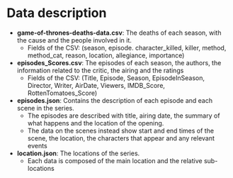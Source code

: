 # Data description

- **game-of-thrones-deaths-data.csv**: The deaths of each season, with the cause and the people involved in it.
  - Fields of the CSV: (season, episode. character_killed, killer, method, method_cat, reason,	location,	allegiance,	importance)
- **episodes_Scores.csv**: The episodes of each season, the authors, the information related to the critic, the airing and the ratings
  - Fields of the CSV: (Title, Episode, Season, EpisodeInSeason, Director, Writer, AirDate, Viewers, IMDB_Score, RottenTomatoes_Score)
- **episodes.json**: Contains the description of each episode and each scene in the series.
  - The episodes are described with title, airing date, the summary of what happens and the location of the opening.
  - The data on the scenes instead show start and end times of the scene, the location, the characters that appear and any relevant events
- **location.json**: The locations of the series.
  - Each data is composed of the main location and the relative sub-locations